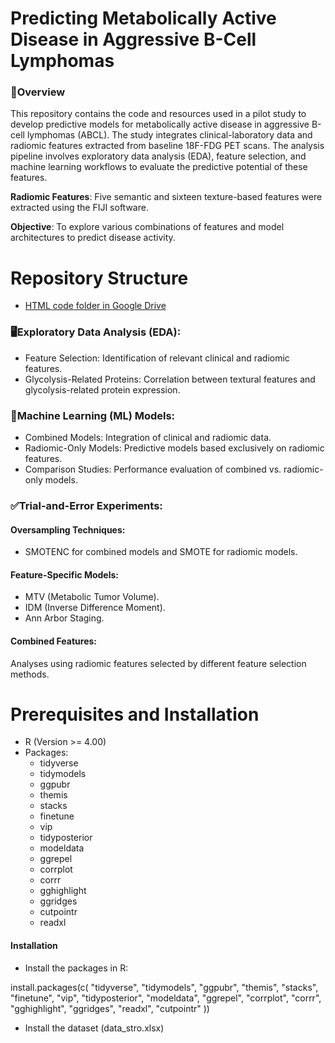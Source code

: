 # Predicting Metabolically Active Disease in Aggressive B-Cell Lymphomas
### 📖Overview
This repository contains the code and resources used in a pilot study to develop predictive models for metabolically active disease in aggressive B-cell lymphomas (ABCL). The study integrates clinical-laboratory data and radiomic features extracted from baseline 18F-FDG PET scans. The analysis pipeline involves exploratory data analysis (EDA), feature selection, and machine learning workflows to evaluate the predictive potential of these features.

**Radiomic Features**: Five semantic and sixteen texture-based features were extracted using the FIJI software.

**Objective**: To explore various combinations of features and model architectures to predict disease activity.

# Repository Structure

- [HTML code folder in Google Drive](https://drive.google.com/drive/u/0/folders/1p9nfra71X9MXYBI6lSm_Lpv_ZU1jSel9)

### 🖥️Exploratory Data Analysis (EDA):
- Feature Selection: Identification of relevant clinical and radiomic features.
- Glycolysis-Related Proteins: Correlation between textural features and glycolysis-related protein expression.

### 🧠Machine Learning (ML) Models:

- Combined Models: Integration of clinical and radiomic data.
- Radiomic-Only Models: Predictive models based exclusively on radiomic features.
- Comparison Studies: Performance evaluation of combined vs. radiomic-only models.

### ✅Trial-and-Error Experiments:

#### Oversampling Techniques:
- SMOTENC for combined models and SMOTE for radiomic models.

#### Feature-Specific Models:
- MTV (Metabolic Tumor Volume).
- IDM (Inverse Difference Moment).
- Ann Arbor Staging.

#### Combined Features:
Analyses using radiomic features selected by different feature selection methods.

# Prerequisites and Installation
- R (Version >= 4.00)
- Packages:
   - tidyverse
   - tidymodels
   - ggpubr
   - themis
   - stacks
   - finetune
   - vip
   - tidyposterior
   - modeldata
   - ggrepel
   - corrplot
   - corrr
   - gghighlight
   - ggridges
   - cutpointr
   - readxl

 #### Installation
 - Install the packages in R:

 install.packages(c(
  "tidyverse",
  "tidymodels",
  "ggpubr",
  "themis",
  "stacks",
  "finetune",
  "vip",
  "tidyposterior",
  "modeldata",
  "ggrepel",
  "corrplot",
  "corrr",
  "gghighlight",
  "ggridges",
  "readxl",
  "cutpointr"
))

- Install the dataset (data_stro.xlsx)

